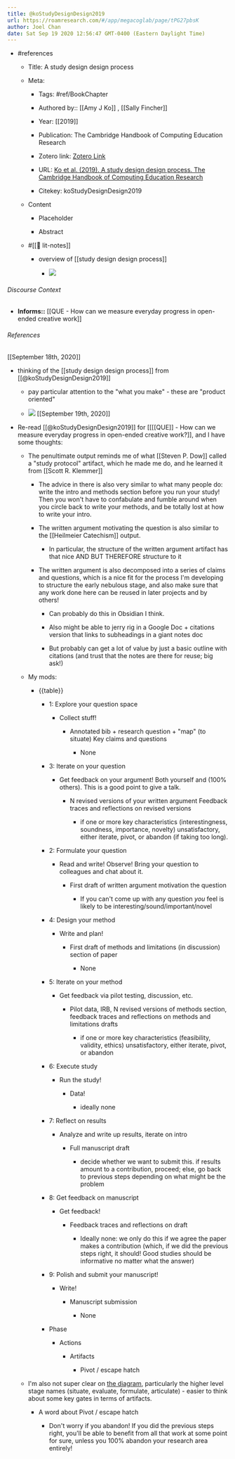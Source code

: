 ```yaml
---
title: @koStudyDesignDesign2019
url: https://roamresearch.com/#/app/megacoglab/page/tPG27pbsK
author: Joel Chan
date: Sat Sep 19 2020 12:56:47 GMT-0400 (Eastern Daylight Time)
---
```


- #references

    - Title: A study design design process

    - Meta:

        - Tags: #ref/BookChapter

        - Authored by::  [[Amy J Ko]] ,  [[Sally Fincher]]

        - Year: [[2019]]

        - Publication: The Cambridge Handbook of Computing Education Research

        - Zotero link: [Zotero Link](zotero://select/items/1_SD4552ZS)

        - URL: [Ko et al. (2019). A study design design process. The Cambridge Handbook of Computing Education Research](https://faculty.washington.edu/ajko/papers/Ko2019StudyDesign.pdf)

        - Citekey: koStudyDesignDesign2019

    - Content

        - Placeholder

        - Abstract

    - #[[📝 lit-notes]]

        - overview of [[study design design process]]

            - ![](https://firebasestorage.googleapis.com/v0/b/firescript-577a2.appspot.com/o/imgs%2Fapp%2Fmegacoglab%2Fyw_p1ySZIB.png?alt=media&token=c2808a7a-9849-4066-8656-6fe8460ad8ac)

###### Discourse Context

- **Informs::** [[QUE - How can we measure everyday progress in open-ended creative work]]

###### References

[[September 18th, 2020]]

- thinking of the [[study design design process]] from [[@koStudyDesignDesign2019]]

    - pay particular attention to the "what you make" - these are "product oriented"

    - ![](https://firebasestorage.googleapis.com/v0/b/firescript-577a2.appspot.com/o/imgs%2Fapp%2Fmegacoglab%2Fyw_p1ySZIB.png?alt=media&token=c2808a7a-9849-4066-8656-6fe8460ad8ac)
[[September 19th, 2020]]

- Re-read [[@koStudyDesignDesign2019]] for [[[[QUE]] - How can we measure everyday progress in open-ended creative work?]], and I have some thoughts:

    - The penultimate output reminds me of what [[Steven P. Dow]] called a "study protocol" artifact, which he made me do, and he learned it from [[Scott R. Klemmer]]

        - The advice in there is also very similar to what many people do: write the intro and methods section before you run your study! Then you won't have to confabulate and fumble around when you circle back to write your methods, and be totally lost at how to write your intro.

        - The written argument motivating the question is also similar to the [[Heilmeier Catechism]] output.

            - In particular, the structure of the written argument artifact has that nice AND BUT THEREFORE structure to it

        - The written argument is also decomposed into a series of claims and questions, which is a nice fit for the process I'm developing to structure the early nebulous stage, and also make sure that any work done here can be reused in later projects and by others!

            - Can probably do this in Obsidian I think.

            - Also might be able to jerry rig in a Google Doc + citations version that links to subheadings in a giant notes doc

            - But probably can get a lot of value by just a basic outline with citations (and trust that the notes are there for reuse; big ask!)

    - My mods:

        - {{table}}

            - 1: Explore your question space

                - Collect stuff!

                    - Annotated bib + research question + "map" (to situate)
Key claims and questions

                        - None

            - 3: Iterate on your question

                - Get feedback on your argument! Both yourself and (100% others). This is a good point to give a talk.

                    - N revised versions of your written argument
Feedback traces and reflections on revised versions

                        - if one or more key characteristics (interestingness, soundness, importance, novelty) unsatisfactory, either iterate, pivot, or abandon (if taking too long).

            - 2: Formulate your question

                - Read and write! Observe! Bring your question to colleagues and chat about it.

                    - First draft of written argument motivation the question

                        - If you can't come up with any question *you* feel is likely to be interesting/sound/important/novel

            - 4: Design your method

                - Write and plan!

                    - First draft of methods and limitations (in discussion) section of paper

                        - None

            - 5: Iterate on your method

                - Get feedback via pilot testing, discussion, etc.

                    - Pilot data, IRB, N revised versions of methods section, feedback traces and reflections on methods and limitations drafts

                        - if one or more key characteristics (feasibility, validity, ethics) unsatisfactory, either iterate, pivot, or abandon

            - 6: Execute study

                - Run the study!

                    - Data!

                        - ideally none

            - 7: Reflect on results

                - Analyze and write up results, iterate on intro

                    - Full manuscript draft

                        - decide whether we want to submit this. if results amount to a contribution, proceed; else, go back to previous steps depending on what might be the problem

            - 8: Get feedback on manuscript

                - Get feedback!

                    - Feedback traces and reflections on draft

                        - Ideally none: we only do this if we agree the paper makes a contribution (which, if we did the previous steps right, it should! Good studies should be informative no matter what the answer)

            - 9: Polish and submit your manuscript!

                - Write!

                    - Manuscript submission

                        - None

            - Phase

                - Actions

                    - Artifacts

                        - Pivot / escape hatch

    - I'm also not super clear on [the diagram](![](https://firebasestorage.googleapis.com/v0/b/firescript-577a2.appspot.com/o/imgs%2Fapp%2Fmegacoglab%2Fyw_p1ySZIB.png?alt=media&token=c2808a7a-9849-4066-8656-6fe8460ad8ac)), particularly the higher level stage names (situate, evaluate, formulate, articulate) - easier to think about some key gates in terms of artifacts.

        - A word about Pivot / escape hatch

            - Don't worry if you abandon! If you did the previous steps right, you'll be able to benefit from all that work at some point for sure, unless you 100% abandon your research area entirely!
